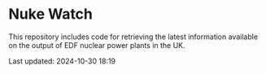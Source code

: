 # Nuke Watch

This repository includes code for retrieving the latest information available on the output of EDF nuclear power plants in the UK.

Last updated: 2024-10-30 18:19